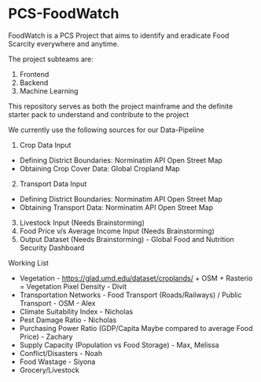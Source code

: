 # PCS-FoodWatch
FoodWatch is a PCS Project that aims to identify and eradicate Food Scarcity everywhere and anytime.

The project subteams are:
1) Frontend
2) Backend
3) Machine Learning

This repository serves as both the project mainframe and the definite starter pack to understand and contribute to the project

We currently use the following sources for our Data-Pipeline
1) Crop Data Input
- Defining District Boundaries: Norminatim API Open Street Map
- Obtaining Crop Cover Data: Global Cropland Map
2) Transport Data Input
- Defining District Boundaries: Norminatim API Open Street Map
- Obtaining Transport Data: Norminatim API Open Street Map
3) Livestock Input (Needs Brainstorming)
4) Food Price v/s Average Income Input (Needs Brainstorming)
5) Output Dataset (Needs Brainstorming) - Global Food and Nutrition Security Dashboard

Working List
- Vegetation - https://glad.umd.edu/dataset/croplands/ + OSM + Rasterio = Vegetation Pixel Density - Divit
- Transportation Networks - Food Transport (Roads/Railways) / Public Transport  - OSM - Alex
- Climate Suitability Index - Nicholas
- Pest Damage Ratio - Nicholas
- Purchasing Power Ratio (GDP/Capita Maybe compared to average Food Price) - Zachary
- Supply Capacity (Population vs Food Storage) - Max, Melissa
- Conflict/Disasters - Noah
- Food Wastage - Siyona
- Grocery/Livestock
